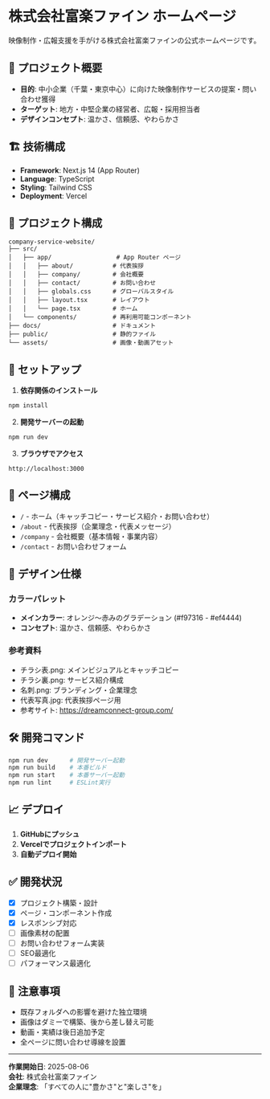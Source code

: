 # 株式会社富楽ファイン ホームページ

映像制作・広報支援を手がける株式会社富楽ファインの公式ホームページです。

## 🎯 プロジェクト概要

- **目的**: 中小企業（千葉・東京中心）に向けた映像制作サービスの提案・問い合わせ獲得
- **ターゲット**: 地方・中堅企業の経営者、広報・採用担当者
- **デザインコンセプト**: 温かさ、信頼感、やわらかさ

## 🏗️ 技術構成

- **Framework**: Next.js 14 (App Router)
- **Language**: TypeScript
- **Styling**: Tailwind CSS
- **Deployment**: Vercel

## 📁 プロジェクト構成

```
company-service-website/
├── src/
│   ├── app/                  # App Router ページ
│   │   ├── about/           # 代表挨拶
│   │   ├── company/         # 会社概要
│   │   ├── contact/         # お問い合わせ
│   │   ├── globals.css      # グローバルスタイル
│   │   ├── layout.tsx       # レイアウト
│   │   └── page.tsx         # ホーム
│   └── components/          # 再利用可能コンポーネント
├── docs/                    # ドキュメント
├── public/                  # 静的ファイル
└── assets/                  # 画像・動画アセット
```

## 🚀 セットアップ

1. **依存関係のインストール**
```bash
npm install
```

2. **開発サーバーの起動**
```bash
npm run dev
```

3. **ブラウザでアクセス**
```
http://localhost:3000
```

## 📄 ページ構成

- `/` - ホーム（キャッチコピー・サービス紹介・お問い合わせ）
- `/about` - 代表挨拶（企業理念・代表メッセージ）
- `/company` - 会社概要（基本情報・事業内容）
- `/contact` - お問い合わせフォーム

## 🎨 デザイン仕様

### カラーパレット
- **メインカラー**: オレンジ～赤みのグラデーション (#f97316 - #ef4444)
- **コンセプト**: 温かさ、信頼感、やわらかさ

### 参考資料
- チラシ表.png: メインビジュアルとキャッチコピー
- チラシ裏.png: サービス紹介構成
- 名刺.png: ブランディング・企業理念
- 代表写真.jpg: 代表挨拶ページ用
- 参考サイト: https://dreamconnect-group.com/

## 🛠️ 開発コマンド

```bash
npm run dev      # 開発サーバー起動
npm run build    # 本番ビルド
npm run start    # 本番サーバー起動
npm run lint     # ESLint実行
```

## 📈 デプロイ

1. **GitHubにプッシュ**
2. **Vercelでプロジェクトインポート**
3. **自動デプロイ開始**

## ✅ 開発状況

- [x] プロジェクト構築・設計
- [x] ページ・コンポーネント作成
- [x] レスポンシブ対応
- [ ] 画像素材の配置
- [ ] お問い合わせフォーム実装
- [ ] SEO最適化
- [ ] パフォーマンス最適化

## 📝 注意事項

- 既存フォルダへの影響を避けた独立環境
- 画像はダミーで構築、後から差し替え可能
- 動画・実績は後日追加予定
- 全ページに問い合わせ導線を設置

---

**作業開始日**: 2025-08-06  
**会社**: 株式会社富楽ファイン  
**企業理念**: 「すべての人に"豊かさ"と"楽しさ"を」